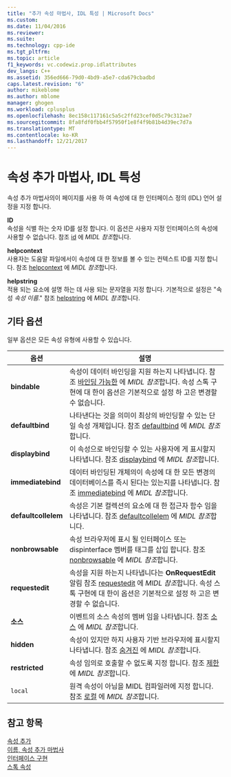 ```yaml
---
title: "추가 속성 마법사, IDL 특성 | Microsoft Docs"
ms.custom: 
ms.date: 11/04/2016
ms.reviewer: 
ms.suite: 
ms.technology: cpp-ide
ms.tgt_pltfrm: 
ms.topic: article
f1_keywords: vc.codewiz.prop.idlattributes
dev_langs: C++
ms.assetid: 356ed666-79d0-4bd9-a5e7-cda679cbadbd
caps.latest.revision: "6"
author: mikeblome
ms.author: mblome
manager: ghogen
ms.workload: cplusplus
ms.openlocfilehash: 8ec158c117161c5a5c2ffd23cef0d5c79c312ae7
ms.sourcegitcommit: 8fa8fdf0fbb4f57950f1e8f4f9b81b4d39ec7d7a
ms.translationtype: MT
ms.contentlocale: ko-KR
ms.lasthandoff: 12/21/2017
---
```

# <a name="idl-attributes-add-property-wizard"></a>속성 추가 마법사, IDL 특성
속성 추가 마법사의이 페이지를 사용 하 여 속성에 대 한 인터페이스 정의 (IDL) 언어 설정을 지정 합니다.  
  
 **ID**  
 속성을 식별 하는 숫자 ID를 설정 합니다. 이 옵션은 사용자 지정 인터페이스의 속성에 사용할 수 없습니다. 참조 [id](http://msdn.microsoft.com/library/windows/desktop/aa367040) 에 *MIDL 참조*합니다.  
  
 **helpcontext**  
 사용자는 도움말 파일에서이 속성에 대 한 정보를 볼 수 있는 컨텍스트 ID를 지정 합니다. 참조 [helpcontext](http://msdn.microsoft.com/library/windows/desktop/aa366851) 에 *MIDL 참조*합니다.  
  
 **helpstring**  
 적용 되는 요소에 설명 하는 데 사용 되는 문자열을 지정 합니다. 기본적으로 설정은 "속성 *속성 이름*." 참조 [helpstring](http://msdn.microsoft.com/library/windows/desktop/aa366856) 에 *MIDL 참조*합니다.  
  
## <a name="other-options"></a>기타 옵션  
 일부 옵션은 모든 속성 유형에 사용할 수 있습니다.  
  
|옵션|설명|  
|------------|-----------------|  
|**bindable**|속성이 데이터 바인딩을 지원 하는지 나타냅니다. 참조 [바인딩 가능한](http://msdn.microsoft.com/library/windows/desktop/aa366738) 에 *MIDL 참조*합니다. 속성 스톡 구현에 대 한이 옵션은 기본적으로 설정 하 고은 변경할 수 없습니다.|  
|**defaultbind**|나타낸다는 것을 의미이 최상의 바인딩할 수 있는 단일 속성 개체입니다. 참조 [defaultbind](http://msdn.microsoft.com/library/windows/desktop/aa366790) 에 *MIDL 참조*합니다.|  
|**displaybind**|이 속성으로 바인딩할 수 있는 사용자에 게 표시할지 나타냅니다. 참조 [displaybind](http://msdn.microsoft.com/library/windows/desktop/aa366804) 에 *MIDL 참조*합니다.|  
|**immediatebind**|데이터 바인딩된 개체의이 속성에 대 한 모든 변경의 데이터베이스를 즉시 된다는 있는지를 나타냅니다. 참조 [immediatebind](http://msdn.microsoft.com/library/windows/desktop/aa367045) 에 *MIDL 참조*합니다.|  
|**defaultcollelem**|속성은 기본 컬렉션의 요소에 대 한 접근자 함수 임을 나타냅니다. 참조 [defaultcollelem](http://msdn.microsoft.com/library/windows/desktop/aa366792) 에 *MIDL 참조*합니다.|  
|**nonbrowsable**|속성 브라우저에 표시 될 인터페이스 또는 dispinterface 멤버를 태그를 삽입 합니다. 참조 [nonbrowsable](http://msdn.microsoft.com/library/windows/desktop/aa367117) 에 *MIDL 참조*합니다.|  
|**requestedit**|속성을 지원 하는지 나타냅니다는 **OnRequestEdit** 알림 참조 [requestedit](http://msdn.microsoft.com/library/windows/desktop/aa367155) 에 *MIDL 참조*합니다. 속성 스톡 구현에 대 한이 옵션은 기본적으로 설정 하 고은 변경할 수 없습니다.|  
|**소스**|이벤트의 소스 속성의 멤버 임을 나타냅니다. 참조 [소스](http://msdn.microsoft.com/library/windows/desktop/aa367166) 에 *MIDL 참조*합니다.|  
|**hidden**|속성이 있지만 하지 사용자 기반 브라우저에 표시할지 나타냅니다. 참조 [숨겨진](http://msdn.microsoft.com/library/windows/desktop/aa366861) 에 *MIDL 참조*합니다.|  
|**restricted**|속성 임의로 호출할 수 없도록 지정 합니다. 참조 [제한](http://msdn.microsoft.com/library/windows/desktop/aa367157) 에 *MIDL 참조*합니다.|  
|`local`|원격 속성이 아님을 MIDL 컴파일러에 지정 합니다. 참조 [로컬](http://msdn.microsoft.com/library/windows/desktop/aa367071) 에 *MIDL 참조*합니다.|  
  
## <a name="see-also"></a>참고 항목  
 [속성 추가](../ide/adding-a-property-visual-cpp.md)   
 [이름, 속성 추가 마법사](../ide/names-add-property-wizard.md)   
 [인터페이스 구현](../ide/implementing-an-interface-visual-cpp.md)   
 [스톡 속성](../ide/stock-properties.md)